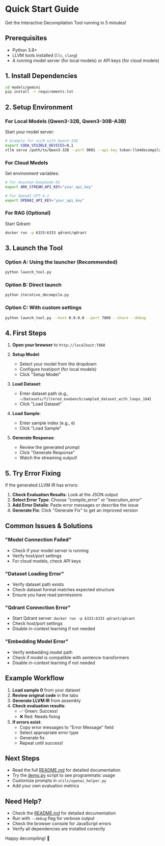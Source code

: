 # Quick Start Guide

Get the Interactive Decompilation Tool running in 5 minutes!

## Prerequisites

- Python 3.8+
- LLVM tools installed (`llc`, `clang`)
- A running model server (for local models) or API keys (for cloud models)

## 1. Install Dependencies

```bash
cd models/gemini
pip install -r requirements.txt
```

## 2. Setup Environment

### For Local Models (Qwen3-32B, Qwen3-30B-A3B)
Start your model server:
```bash
# Example for vLLM with Qwen3-32B
export CUDA_VISIBLE_DEVICES=0,1
vllm serve /path/to/Qwen3-32B --port 9001 --api-key token-llm4decompilation-abc123
```

### For Cloud Models
Set environment variables:
```bash
# For Huoshan-DeepSeek-R1
export ARK_STREAM_API_KEY="your_api_key"

# For OpenAI-GPT-4.1
export OPENAI_API_KEY="your_api_key"
```

### For RAG (Optional)
Start Qdrant:
```bash
docker run -p 6333:6333 qdrant/qdrant
```

## 3. Launch the Tool

### Option A: Using the launcher (Recommended)
```bash
python launch_tool.py
```

### Option B: Direct launch
```bash
python iterative_decompile.py
```

### Option C: With custom settings
```bash
python launch_tool.py --host 0.0.0.0 --port 7860 --share --debug
```

## 4. First Steps

1. **Open your browser** to `http://localhost:7860`

2. **Setup Model**:
   - Select your model from the dropdown
   - Configure host/port (for local models)
   - Click "Setup Model"

3. **Load Dataset**:
   - Enter dataset path (e.g., `~/Datasets/filtered_exebench/sampled_dataset_with_loops_164`)
   - Click "Load Dataset"

4. **Load Sample**:
   - Enter sample index (e.g., `0`)
   - Click "Load Sample"

5. **Generate Response**:
   - Review the generated prompt
   - Click "Generate Response"
   - Watch the streaming output!

## 5. Try Error Fixing

If the generated LLVM IR has errors:

1. **Check Evaluation Results**: Look at the JSON output
2. **Select Error Type**: Choose "compile_error" or "execution_error"
3. **Add Error Details**: Paste error messages or describe the issue
4. **Generate Fix**: Click "Generate Fix" to get an improved version

## Common Issues & Solutions

### "Model Connection Failed"
- Check if your model server is running
- Verify host/port settings
- For cloud models, check API keys

### "Dataset Loading Error"
- Verify dataset path exists
- Check dataset format matches expected structure
- Ensure you have read permissions

### "Qdrant Connection Error"
- Start Qdrant server: `docker run -p 6333:6333 qdrant/qdrant`
- Check host/port settings
- Disable in-context learning if not needed

### "Embedding Model Error"
- Verify embedding model path
- Check if model is compatible with sentence-transformers
- Disable in-context learning if not needed

## Example Workflow

1. **Load sample 0** from your dataset
2. **Review original code** in the tabs
3. **Generate LLVM IR** from assembly
4. **Check evaluation results**:
   - ✅ Green: Success!
   - ❌ Red: Needs fixing
5. **If errors exist**:
   - Copy error messages to "Error Message" field
   - Select appropriate error type
   - Generate fix
   - Repeat until success!

## Next Steps

- Read the full [README.md](README.md) for detailed documentation
- Try the [demo.py](demo.py) script to see programmatic usage
- Customize prompts in `utils/openai_helper.py`
- Add your own evaluation metrics

## Need Help?

- Check the [README.md](README.md) for detailed documentation
- Run with `--debug` flag for verbose output
- Check the browser console for JavaScript errors
- Verify all dependencies are installed correctly

Happy decompiling! 🚀


